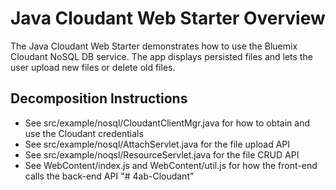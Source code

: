 # Java Cloudant Web Starter Overview

The Java Cloudant Web Starter demonstrates how to use the Bluemix Cloudant NoSQL DB service. The app displays persisted files and lets the user upload new files or delete old files.

## Decomposition Instructions

* See src/example/nosql/CloudantClientMgr.java for how to obtain and use the Cloudant credentials
* See src/example/nosql/AttachServlet.java for the file upload API
* See src/example/noqsl/ResourceServlet.java for the file CRUD API
* See WebContent/index.js and WebContent/util.js for how the front-end calls the back-end API
"# 4ab-Cloudant" 
